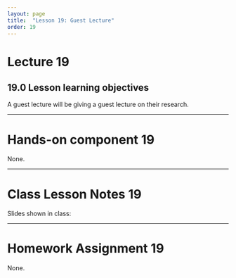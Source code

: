 ```yaml
---
layout: page
title:  "Lesson 19: Guest Lecture"
order: 19
---
```


# Lecture 19

## 19.0 Lesson learning objectives

A guest lecture will be giving a guest lecture on their research.

---

# Hands-on component 19

None.

---

# Class Lesson Notes 19

Slides shown in class: 

---

# Homework Assignment 19

None. 




